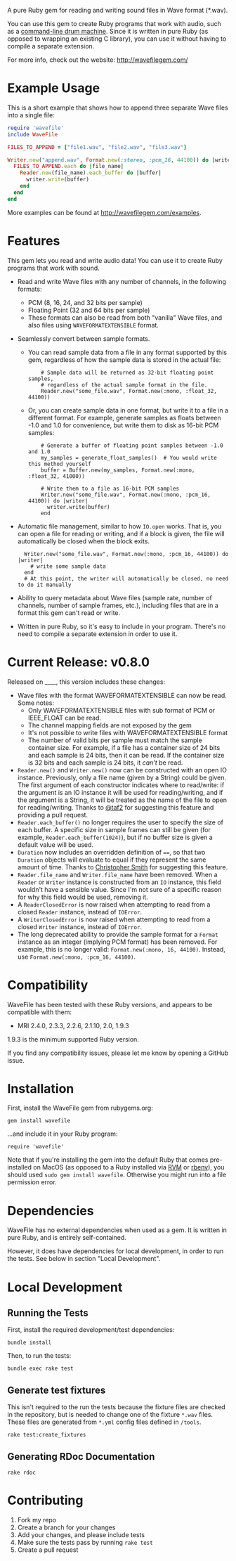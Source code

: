 A pure Ruby gem for reading and writing sound files in Wave format (*.wav).

You can use this gem to create Ruby programs that work with audio, such as a [command-line drum machine](http://beatsdrummachine.com). Since it is written in pure Ruby (as opposed to wrapping an existing C library), you can use it without having to compile a separate extension.

For more info, check out the website: <http://wavefilegem.com/>

# Example Usage

This is a short example that shows how to append three separate Wave files into a single file:

```ruby
require 'wavefile'
include WaveFile

FILES_TO_APPEND = ["file1.wav", "file2.wav", "file3.wav"]

Writer.new("append.wav", Format.new(:stereo, :pcm_16, 44100)) do |writer|
  FILES_TO_APPEND.each do |file_name|
    Reader.new(file_name).each_buffer do |buffer|
      writer.write(buffer)
    end
  end
end
```

More examples can be found at <http://wavefilegem.com/examples>.


# Features

This gem lets you read and write audio data! You can use it to create Ruby programs that work with sound.

* Read and write Wave files with any number of channels, in the following formats:
  * PCM (8, 16, 24, and 32 bits per sample)
  * Floating Point (32 and 64 bits per sample)
  * These formats can also be read from both "vanilla" Wave files, and also files using `WAVEFORMATEXTENSIBLE` format.
* Seamlessly convert between sample formats.
  * You can read sample data from a file in any format supported by this gem, regardless of how the sample data is stored in the actual file:

            # Sample data will be returned as 32-bit floating point samples,
            # regardless of the actual sample format in the file.
            Reader.new("some_file.wav", Format.new(:mono, :float_32, 44100))

  * Or, you can create sample data in one format, but write it to a file in a different format. For example, generate samples as floats between -1.0 and 1.0 for convenience, but write them to disk as 16-bit PCM samples:

            # Generate a buffer of floating point samples between -1.0 and 1.0
            my_samples = generate_float_samples()  # You would write this method yourself
            buffer = Buffer.new(my_samples, Format.new(:mono, :float_32, 41000))
            
            # Write them to a file as 16-bit PCM samples
            Writer.new("some_file.wav", Format.new(:mono, :pcm_16, 44100)) do |writer|
              writer.write(buffer)
            end

* Automatic file management, similar to how `IO.open` works. That is, you can open a file for reading or writing, and if a block is given, the file will automatically be closed when the block exits.

        Writer.new("some_file.wav", Format.new(:mono, :pcm_16, 44100)) do |writer|
          # write some sample data
        end
        # At this point, the writer will automatically be closed, no need to do it manually

* Ability to query metadata about Wave files (sample rate, number of channels, number of sample frames, etc.), including files that are in a format this gem can't read or write.
* Written in pure Ruby, so it's easy to include in your program. There's no need to compile a separate extension in order to use it.


# Current Release: v0.8.0

Released on ____, this version includes these changes:

* Wave files with the format WAVEFORMATEXTENSIBLE can now be read. Some notes:
  * Only WAVEFORMATEXTENSIBLE files with sub format of PCM or IEEE_FLOAT can be read.
  * The channel mapping fields are not exposed by the gem
  * It's not possible to write files with WAVEFORMATEXTENSIBLE format
  * The number of valid bits per sample must match the sample container size. For example, if a file has a container size of 24 bits and each sample is 24 bits, then it can be read. If the container size is 32 bits and each sample is 24 bits, it _can't_ be read.
* `Reader.new()` and `Writer.new()` now can be constructed with an open IO instance. Previously, only a file name (given by a String) could be given. The first argument of each constructor indicates where to read/write: if the argument is an IO instance it will be used for reading/writing, and if the argument is a String, it will be treated as the name of the file to open for reading/writing. Thanks to [@taf2](https://github.com/taf2) for suggesting this feature and providing a pull request.
* `Reader.each_buffer()` no longer requires the user to specify the size of each buffer. A specific size in sample frames can still be given (for example, `Reader.each_buffer(1024)`), but if no buffer size is given a default value will be used.
* `Duration` now includes an overridden definition of `==`, so that two `Duration` objects will evaluate to equal if they represent the same amount of time. Thanks to [Christopher Smith](https://github.com/chrylis) for suggesting this feature.
* `Reader.file_name` and `Writer.file_name` have been removed. When a `Reader` or `Writer` instance is constructed from an `IO` instance, this field wouldn't have a sensible value. Since I'm not sure of a specific reason for why this field would be used, removing it.
* A `ReaderClosedError` is now raised when attempting to read from a closed `Reader` instance, instead of `IOError`.
* A `WriterClosedError` is now raised when attempting to read from a closed `Writer` instance, instead of `IOError`.
* The long deprecated ability to provide the sample format for a `Format` instance as an integer (implying PCM format) has been removed. For example, this is no longer valid: `Format.new(:mono, 16, 44100)`. Instead, use `Format.new(:mono, :pcm_16, 44100)`.


# Compatibility

WaveFile has been tested with these Ruby versions, and appears to be compatible with them:

* MRI 2.4.0, 2.3.3, 2.2.6, 2.1.10, 2.0, 1.9.3

1.9.3 is the minimum supported Ruby version.

If you find any compatibility issues, please let me know by opening a GitHub issue.


# Installation

First, install the WaveFile gem from rubygems.org:

    gem install wavefile

...and include it in your Ruby program:

    require 'wavefile'

Note that if you're installing the gem into the default Ruby that comes pre-installed on MacOS (as opposed to a Ruby installed via [RVM](http://rvm.io/) or [rbenv](https://github.com/sstephenson/rbenv/)), you should used `sudo gem install wavefile`. Otherwise you might run into a file permission error.


# Dependencies

WaveFile has no external dependencies when used as a gem. It is written in pure Ruby, and is entirely self-contained.

However, it does have dependencies for local development, in order to run the tests. See below in section "Local Development".


# Local Development

## Running the Tests

First, install the required development/test dependencies:

    bundle install

Then, to run the tests:

    bundle exec rake test

## Generate test fixtures

This isn't required to the run the tests because the fixture files are checked in the repository, but is needed to change one of the fixture `*.wav` files. These files are generated from `*.yml` config files defined in `/tools`.

    rake test:create_fixtures

## Generating RDoc Documentation

    rake rdoc


# Contributing

1. Fork my repo
2. Create a branch for your changes
3. Add your changes, and please include tests
4. Make sure the tests pass by running `rake test`
5. Create a pull request
